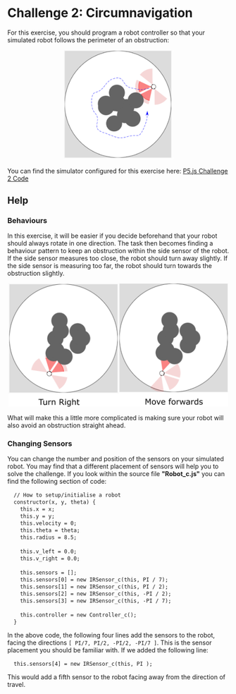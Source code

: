 # Challenge 2: Circumnavigation

For this exercise, you should program a robot controller so that your simulated robot follows the perimeter of an obstruction:

<p align="center">
<img src="https://github.com/paulodowd/SummerSchool2022/blob/main/images/p5_circumnavigation.png?raw=true" width=250>
</p>

You can find the simulator configured for this exercise here: <a href="https://editor.p5js.org/paulodowd_uob/sketches/q6RW0Zcwr">P5.js Challenge 2 Code</a>

## Help

### Behaviours

In this exercise, it will be easier if you decide beforehand that your robot should always rotate in one direction. The task then becomes finding a behaviour pattern to keep an obstruction within the side sensor of the robot.  If the side sensor measures too close, the robot should turn away slightly.  If the side sensor is measuring too far, the robot should turn towards the obstruction slightly.

<p align="center">
  <img src="https://github.com/paulodowd/SummerSchool2022/blob/main/images/p5_c2_help.png?raw=true" width=500>
</p>

What will make this a little more complicated is making sure your robot will also avoid an obstruction straight ahead.

### Changing Sensors

You can change the number and position of the sensors on your simulated robot.  You may find that a different placement of sensors will help you to solve the challenge.  If you look within the source file **"Robot_c.js"** you can find the following section of code:

```
  // How to setup/initialise a robot
  constructor(x, y, theta) {
    this.x = x;
    this.y = y;
    this.velocity = 0;
    this.theta = theta;
    this.radius = 8.5; 

    this.v_left = 0.0;
    this.v_right = 0.0;

    this.sensors = [];
    this.sensors[0] = new IRSensor_c(this, PI / 7);
    this.sensors[1] = new IRSensor_c(this, PI / 2);
    this.sensors[2] = new IRSensor_c(this, -PI / 2);
    this.sensors[3] = new IRSensor_c(this, -PI / 7);

    this.controller = new Controller_c();
  }
```

In the above code, the following four lines add the sensors to the robot, facing the directions `[ PI/7, PI/2, -PI/2, -PI/7 ]`.  This is the sensor placement you should be familiar with.  If we added the following line:
```
  this.sensors[4] = new IRSensor_c(this, PI );
```

This would add a fifth sensor to the robot facing away from the direction of travel.


